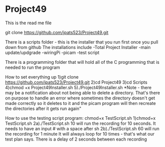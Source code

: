 # Project49

This is the read me file

git clone https://github.com/jpats523/Project49.git

There is a scripts folder - this is the installer that you run first once you pull down from github
The installations include
-Total Project Installer
-main update/updgrade
-wiringPi
-picam
-test script

There is a programming folder that will hold all of the C programming that is needed to run the program

How to set everything up
1)git clone https://github.com/jpats523/Project49.git
2)cd Project49
3)cd Scripts
4)chmod +x Project49Installer.sh
5)./Project49Installer.sh
*Note - there may be a notification about not being able to delete a directory. That's there on purpose to handle an error where sometimes the directory doesn't get made correctly so it deletes to it and the picam program will then recreate the directories after it gets run again"

How to use the testing script program: chmod+x TestScript.sh
1)chmod+x TestScript.sh
2a)./TestScript.sh 10 will run the recording for 10 seconds. It needs to have an input # with a space after sh
2b)./TestScript.sh 60 will run the recording for 1 minute
It will always loop for 10 times - that's what our test plan says. There is a delay of 2 seconds between each recording



